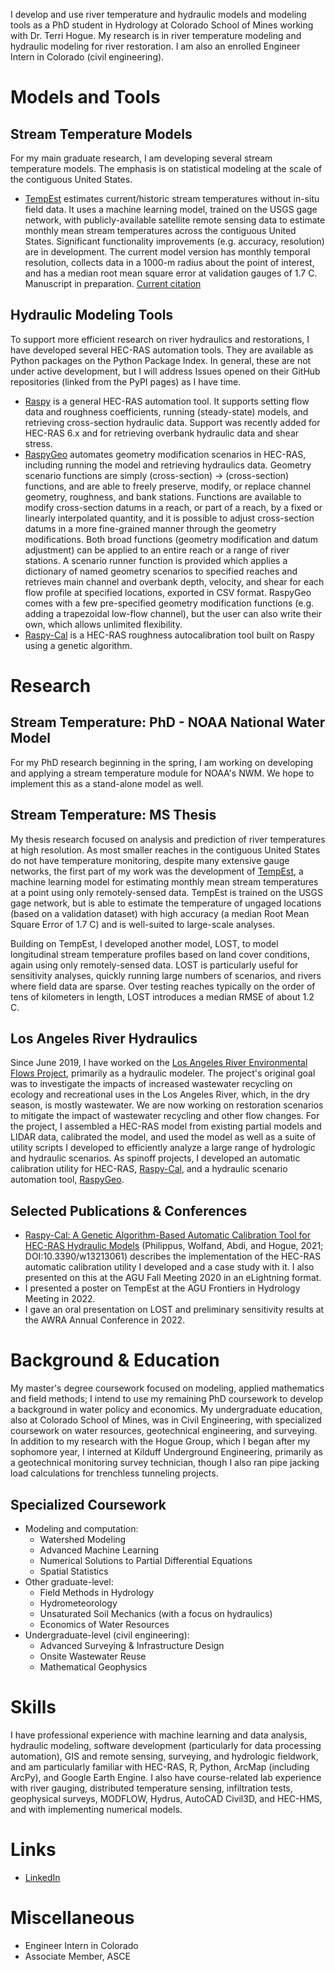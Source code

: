 I develop and use river temperature and hydraulic models and modeling tools as a PhD student in Hydrology at Colorado School of Mines working with Dr. Terri Hogue.  My research is in river temperature modeling and hydraulic modeling for river restoration.  I am also an enrolled Engineer Intern in Colorado (civil engineering).

# Models and Tools

## Stream Temperature Models

For my main graduate research, I am developing several stream temperature models.  The emphasis is on statistical modeling at the scale of the contiguous United States.

- [TempEst](https://github.com/river-tempest/tempest) estimates current/historic stream temperatures without in-situ field data.  It uses a machine learning model, trained on the USGS gage network, with publicly-available satellite remote sensing data to estimate monthly mean stream temperatures across the contiguous United States.  Significant functionality improvements (e.g. accuracy, resolution) are in development.  The current model version has monthly temporal resolution, collects data in a 1000-m radius about the point of interest, and has a median root mean square error at validation gauges of 1.7 C.  Manuscript in preparation.  [Current citation](https://scholar.google.com/scholar?cluster=1692791899518260542&hl=en&oi=scholarr)

## Hydraulic Modeling Tools

To support more efficient research on river hydraulics and restorations, I have developed several HEC-RAS automation tools.  They are available as Python packages on the Python Package Index.  In general, these are not under active development, but I will address Issues opened on their GitHub repositories (linked from the PyPI pages) as I have time.

- [Raspy](https://pypi.org/project/raspy-auto/) is a general HEC-RAS automation tool.  It supports setting flow data and roughness coefficients, running (steady-state) models, and retrieving cross-section hydraulic data.  Support was recently added for HEC-RAS 6.x and for retrieving overbank hydraulic data and shear stress.
- [RaspyGeo](https://pypi.org/project/RaspyGeo/) automates geometry modification scenarios in HEC-RAS, including running the model and retrieving hydraulics data.  Geometry scenario functions are simply (cross-section) -> (cross-section) functions, and are able to freely preserve, modify, or replace channel geometry, roughness, and bank stations.  Functions are available to modify cross-section datums in a reach, or part of a reach, by a fixed or linearly interpolated quantity, and it is possible to adjust cross-section datums in a more fine-grained manner through the geometry modifications.  Both broad functions (geometry modification and datum adjustment) can be applied to an entire reach or a range of river stations.  A scenario runner function is provided which applies a dictionary of named geometry scenarios to specified reaches and retrieves main channel and overbank depth, velocity, and shear for each flow profile at specified locations, exported in CSV format. RaspyGeo comes with a few pre-specified geometry modification functions (e.g. adding a trapezoidal low-flow channel), but the user can also write their own, which allows unlimited flexibility.
- [Raspy-Cal](https://pypi.org/project/raspy-cal/) is a HEC-RAS roughness autocalibration tool built on Raspy using a genetic algorithm.

# Research

## Stream Temperature: PhD - NOAA National Water Model

For my PhD research beginning in the spring, I am working on developing and applying a stream temperature module for NOAA's NWM.  We hope to implement this as a stand-alone model as well.

## Stream Temperature: MS Thesis

My thesis research focused on analysis and prediction of river temperatures at high resolution.  As most smaller reaches in the contiguous United States do not have temperature monitoring, despite many extensive gauge networks, the first part of my work was the development of [TempEst](https://github.com/river-tempest/tempest), a machine learning model for estimating monthly mean stream temperatures at a point using only remotely-sensed data.  TempEst is trained on the USGS gage network, but is able to estimate the temperature of ungaged locations (based on a validation dataset) with high accuracy (a median Root Mean Square Error of 1.7 C) and is well-suited to large-scale analyses.

Building on TempEst, I developed another model, LOST, to model longitudinal stream temperature profiles based on land cover conditions, again using only remotely-sensed data.  LOST is particularly useful for sensitivity analyses, quickly running large numbers of scenarios, and rivers where field data are sparse.  Over testing reaches typically on the order of tens of kilometers in length, LOST introduces a median RMSE of about 1.2 C.

## Los Angeles River Hydraulics

Since June 2019, I have worked on the [Los Angeles River Environmental Flows Project](https://www.sccwrp.org/about/research-areas/ecohydrology/los-angeles-river-flows-project/), primarily as a hydraulic modeler.  The project's original goal was to investigate the impacts of increased wastewater recycling on ecology and recreational uses in the Los Angeles River, which, in the dry season, is mostly wastewater.  We are now working on restoration scenarios to mitigate the impact of wastewater recycling and other flow changes.  For the project, I assembled a HEC-RAS model from existing partial models and LIDAR data, calibrated the model, and used the model as well as a suite of utility scripts I developed to efficiently analyze a large range of hydrologic and hydraulic scenarios.  As spinoff projects, I developed an automatic calibration utility for HEC-RAS, [Raspy-Cal](https://raspy-cal.dphilippus.com/), and a hydraulic scenario automation tool, [RaspyGeo](https://pypi.org/project/RaspyGeo/).

## Selected Publications & Conferences

* [Raspy-Cal: A Genetic Algorithm-Based Automatic Calibration Tool for HEC-RAS Hydraulic Models](https://www.mdpi.com/2073-4441/13/21/3061) (Philippus, Wolfand, Abdi, and Hogue, 2021; DOI:10.3390/w13213061) describes the implementation of the HEC-RAS automatic calibration utility I developed and a case study with it.  I also presented on this at the AGU Fall Meeting 2020 in an eLightning format.
* I presented a poster on TempEst at the AGU Frontiers in Hydrology Meeting in 2022.
* I gave an oral presentation on LOST and preliminary sensitivity results at the AWRA Annual Conference in 2022.

# Background & Education

My master's degree coursework focused on modeling, applied mathematics and field methods; I intend to use my remaining PhD coursework to develop a background in water policy and economics.  My undergraduate education, also at Colorado School of Mines, was in Civil Engineering, with specialized coursework on water resources, geotechnical engineering, and surveying.  In addition to my research with the Hogue Group, which I began after my sophomore year, I interned at Kilduff Underground Engineering, primarily as a geotechnical monitoring survey technician, though I also ran pipe jacking load calculations for trenchless tunneling projects.

## Specialized Coursework

* Modeling and computation:
  * Watershed Modeling
  * Advanced Machine Learning
  * Numerical Solutions to Partial Differential Equations
  * Spatial Statistics
* Other graduate-level:
  * Field Methods in Hydrology
  * Hydrometeorology
  * Unsaturated Soil Mechanics (with a focus on hydraulics)
  * Economics of Water Resources
* Undergraduate-level (civil engineering):
  * Advanced Surveying & Infrastructure Design
  * Onsite Wastewater Reuse
  * Mathematical Geophysics

# Skills

I have professional experience with machine learning and data analysis, hydraulic modeling, software development (particularly for data processing automation), GIS and remote sensing, surveying, and hydrologic fieldwork, and am particularly familiar with HEC-RAS, R, Python, ArcMap (including ArcPy), and Google Earth Engine.  I also have course-related lab experience with river gauging, distributed temperature sensing, infiltration tests, geophysical surveys, MODFLOW, Hydrus, AutoCAD Civil3D, and HEC-HMS, and with implementing numerical models.

# Links

* [LinkedIn](https://www.linkedin.com/in/daniel-philippus/)

# Miscellaneous

* Engineer Intern in Colorado
* Associate Member, ASCE
